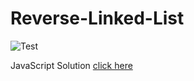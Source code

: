 # Reverse-Linked-List

![Test](https://github.com/banevare/Reverse-Linked-List/workflows/Test/badge.svg)

JavaScript Solution [click here](http://banevare.github.io/reverseList.html)
